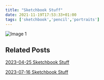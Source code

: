 ```yaml
---
title: "Sketchbook Stuff"
date: 2021-11-19T17:53:33+01:00
tags: ['sketchbook','pencil','portraits']
---
```


![Image 1](/2021-11-19-sketchbook-stuff/sketchbook-portrait-drawings-steve-beadle-art.png)

## Related Posts

[2023-04-25 Sketchbook Stuff](/posts/2023-04-25-sketchbook-stuff/)

[2023-07-16 Sketchbook Stuff](/posts/2023-07-16-sketchbook-stuff/)
